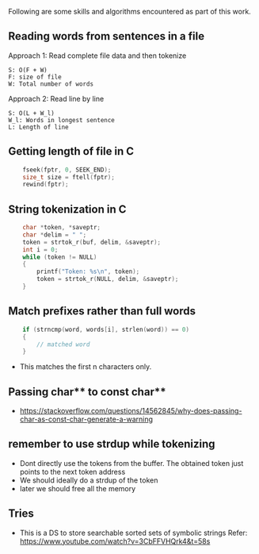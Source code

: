 Following are some skills and algorithms encountered as part of this work.

## Reading words from sentences in a file
Approach 1: Read complete file data and then tokenize
```
S: O(F + W)
F: size of file
W: Total number of words
```

Approach 2: Read line by line
```
S: O(L + W_l)
W_l: Words in longest sentence
L: Length of line
```

## Getting length of file in C

```c
    fseek(fptr, 0, SEEK_END);
    size_t size = ftell(fptr);
    rewind(fptr);
```

## String tokenization in C
```c
    char *token, *saveptr;
    char *delim = " ";
    token = strtok_r(buf, delim, &saveptr);
    int i = 0;
    while (token != NULL)
    {
        printf("Token: %s\n", token);
        token = strtok_r(NULL, delim, &saveptr);
    }
```

## Match prefixes rather than full words
```c
    if (strncmp(word, words[i], strlen(word)) == 0)
    {
        // matched word
    }
```
* This matches the first n characters only.

## Passing char** to const char**
* https://stackoverflow.com/questions/14562845/why-does-passing-char-as-const-char-generate-a-warning

## remember to use strdup while tokenizing
* Dont directly use the tokens from the buffer. The obtained token just points to the next token address
* We should ideally do a strdup of the token
* later we should free all the memory

## Tries
* This is a DS to store searchable sorted sets of symbolic strings
Refer: https://www.youtube.com/watch?v=3CbFFVHQrk4&t=58s

